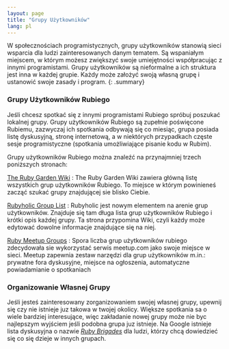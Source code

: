 ```yaml
---
layout: page
title: "Grupy Użytkowników"
lang: pl
---
```


W społecznościach programistycznych, grupy użytkowników stanowią sieci
wsparcia dla ludzi zainteresowanych danym tematem. Są wspaniałym
miejscem, w którym możesz zwiększyć swoje umiejętności współpracując z
innymi programistami. Grupy użytkowników są nieformalne a ich struktura
jest inna w każdej grupie. Każdy może założyć swoją własną grupę i
ustanowić swoje zasady i program.
{: .summary}

### Grupy Użytkowników Rubiego

Jeśli chcesz spotkać się z innymi programistami Rubiego spróbuj poszukać
lokalnej grupy. Grupy użytkowników Rubiego są zupełnie poświęcone
Rubiemu, zazwyczaj ich spotkania odbywają się co miesiąc, grupa posiada
listę dyskusyjną, stronę internetową, a w niektórych przypadkach częste
sesje programistyczne (spotkania umożliwiające pisanie kodu w Rubim).

Grupy użytkowników Rubiego można znaleźć na przynajmniej trzech
poniższych stronach:

[The Ruby Garden Wiki][1]
: The Ruby Garden Wiki zawiera główną listę wszystkich grup użytkowników
  Rubiego. To miejsce w którym powinieneś zacząć szukać grupy
  znajdującej sie blisko Ciebie.

[Rubyholic Group List][2]
: Rubyholic jest nowym elementem na arenie grup użytkowników. Znajduje
  się tam długa lista grup użytkowników Rubiego i krótki opis każdej
  grupy. Ta strona przypomina Wiki, czyli każdy może edytować dowolne
  informacje znajdujące się na niej.

[Ruby Meetup Groups][3]
: Spora liczba grup użytkowników rubiego zdecydowała sie wykorzystać
  serwis meetup.com jako swoje miejsce w sieci. Meetup zapewnia zestaw
  narzędzi dla grup użytkowników m.in.: prywatne fora dyskusyjne,
  miejsce na ogłoszenia, automatyczne powiadamianie o spotkaniach

### Organizowanie Własnej Grupy

Jeśli jesteś zainteresowany zorganizowaniem swojej własnej grupy,
upewnij się czy nie istnieje juz takowa w twojej okolicy. Większe
spotkania sa o wiele bardziej interesujące, więc zakładanie nowej grupy
może nie byc najlepszym wyjściem jeśli podobna grupa juz istnieje. Na
Google istnieje lista dyskusyjna o nazwie [*Ruby Brigades*][4] dla
ludzi, którzy chcą dowiedzieć się co się dzieje w innych grupach.



[1]: http://wiki.rubygarden.org/Ruby/page/show/RubyUserGroups
[2]: http://www.rubyholic.com/
[3]: http://ruby.meetup.com
[4]: http://groups.google.com/group/Ruby-Brigades
